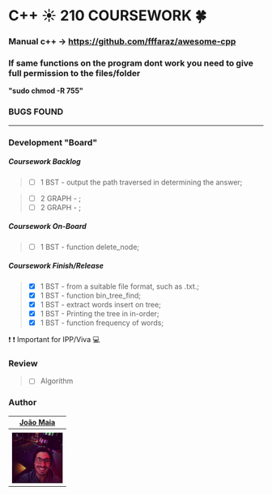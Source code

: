 # C++ :sunny: 210 COURSEWORK :four_leaf_clover:
### Manual c++ -> https://github.com/fffaraz/awesome-cpp 

### If same functions on the program dont work you need to give full permission to the files/folder

__"sudo chmod -R 755"__

### BUGS FOUND



---


### Development "Board"


##### Coursework Backlog

> - [ ] 1 BST - output the path traversed in determining the answer;

> - [ ] 2 GRAPH - ;
> - [ ] 2 GRAPH - ;

##### Coursework On-Board

> - [ ] 1 BST -  function delete_node;

##### Coursework Finish/Release

> - [x] 1 BST - from a suitable file format, such as .txt.;
> - [x] 1 BST - function bin_tree_find;
> - [x] 1 BST - extract words insert on tree;
> - [x] 1 BST - Printing the tree in in-order;
> - [x] 1 BST - function frequency of words;


:exclamation: :exclamation: Important for IPP/Viva :computer:

### Review
> - [ ] Algorithm

### Author

| [João Maia <br> ](https://github.coventry.ac.uk/deoiveij/)                           |
| :---:                                           | 
|                                                 | 
| <a href="https://github.coventry.ac.uk/deoiveij/"><img src="joao_maia.jpg" width="100"></a>|  

 

